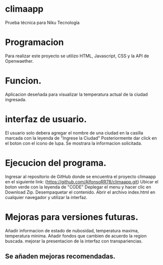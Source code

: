 # climaapp
Prueba técnica para Niku Tecnología

# Programacion
Para realizar este proyecto se utilizo HTML, Javascript, CSS y la API de Openwaether.

# Funcion.
Aplicacion deseñada para visualizar la temperatura actual de la ciudad ingresada.

# interfaz de usuario.
El usuario solo debera agregar el nombre de una ciudad en la casilla marcada con la leyenda de "Ingrese la Ciudad"
Posteriormente dar click en el boton con el icono de lupa.
Se mostrara la informacion solicitada.

# Ejecucion del programa.
Ingresar al repositorio de GitHub donde se encuentra el proyecto climaapp en el siguiente link: (https://github.com/AlfonsoRR78/climaapp.git) 
Ubicar el boton verde con la leyenda de "CODE"
Deplegar el menu y hacer clic en Download Zip.
Desempaquetar el contenido.
Abrir el archivo index.html en cualquier navegador y utilizar la interfaz.

# Mejoras para versiones futuras.
Añadir informacion de estado de nubosidad, temperatura maxima, temperatura minima.
Añadir fondos que cambien de acuerdo la region buscada.
mejorar la presentacion de la interfaz con transpariencias.

## Se añaden mejoras recomendadas.
